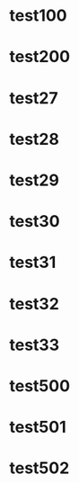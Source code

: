 # test100
# test200
# test27
# test28
# test29
# test30
# test31
# test32
# test33
# test500
# test501
# test502


